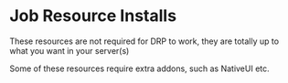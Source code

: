 # Job Resource Installs
These resources are not required for DRP to work, they are totally up to what you want in your server(s)

Some of these resources require extra addons, such as NativeUI etc.